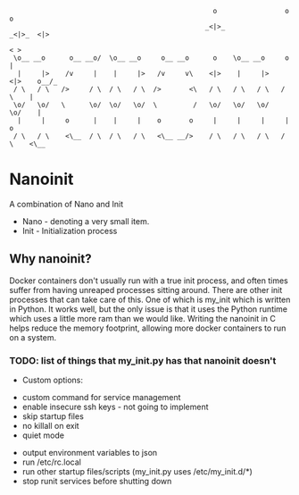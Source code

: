                                                        o                 o     o     
                                                     _<|>_             _<|>_  <|>    
                                                                              < >    
     \o__ __o      o__ __o/  \o__ __o     o__ __o      o    \o__ __o     o     |     
      |     |>    /v     |    |     |>   /v     v\    <|>    |     |>   <|>    o__/_ 
     / \   / \   />     / \  / \   / \  />       <\   / \   / \   / \   / \    |     
     \o/   \o/   \      \o/  \o/   \o/  \         /   \o/   \o/   \o/   \o/    |     
      |     |     o      |    |     |    o       o     |     |     |     |     o     
     / \   / \    <\__  / \  / \   / \   <\__ __/>    / \   / \   / \   / \    <\__  
 
# Nanoinit

A combination of Nano and Init

* Nano - denoting a very small item.
* Init - Initialization process

## Why nanoinit?
Docker containers don't usually run with a true init process, and often times suffer from having unreaped processes sitting around. 
There are other init processes that can take care of this.
One of which is my_init which is written in Python.
It works well, but the only issue is that it uses the Python runtime which uses a little more ram than we would like.
Writing the nanoinit in C helps reduce the memory footprint, allowing more docker containers to run on a system.

### TODO: list of things that my_init.py has that nanoinit doesn't
* Custom options:
 - custom command for service management
 - enable insecure ssh keys - not going to implement
 - skip startup files
 - no killall on exit
 - quiet mode
* output environment variables to json
* run /etc/rc.local
* run other startup files/scripts (my_init.py uses /etc/my_init.d/*)
* stop runit services before shutting down
